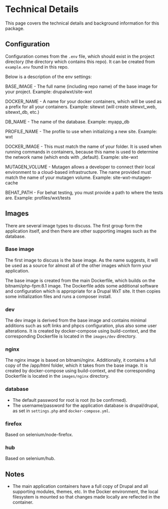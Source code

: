 # Technical Details

This page covers the technical details and background information for this package.

## Configuration

Configuration comes from the `.env` file, which should exist in the project directory (the directory which contains this repo).
It can be created from `example.env` found in this repo.

Below is a description of the env settings:

BASE_IMAGE - The full name (including repo name) of the base image for your project. Example: drupalwxt/site-wxt

DOCKER_NAME - A name for your docker containers, which will be used as a prefix for all your containers. Example: sitewxt (will create sitewxt_web, sitewxt_db, etc.)

DB_NAME - The name of the database. Example: myapp_db

PROFILE_NAME - The profile to use when initializing a new site. Example: wxt

DOCKER_IMAGE - This must match the name of your folder. It is used when running commands in containers, because this name is used to determine the network name (which ends with _default). Example: site-wxt

MUTAGEN_VOLUME - Mutagen allows a developer to connect their local environment to a cloud-based infrastructure. The name provided must match the name of your mutagen volume. Example: site-wxt-mutagen-cache

BEHAT_PATH - For behat testing, you must provide a path to where the tests are. Example: profiles/wxt/tests

## Images

There are several image types to discuss. The first group form the application itself, and then there are other supporting images such as the database.

### Base image

The first image to discuss is the base image. As the name suggests, it will be used as a source for almost all of the other images which form your application.

The base image is created from the main Dockerfile, which builds on the bitnami/php-fpm:8.1 image.
The Dockerfile adds some additional software and configuration which is appropriate for a Drupal WxT site.
It then copies some initialization files and runs a composer install.

### dev

The dev image is derived from the base image and contains minimal additions such as soft links and phpcs configuration, plus also some user alterations.
It is created by docker-compose using build-context, and the corresponding Dockerfile is located in the `images/dev` directory.

### nginx

The nginx image is based on bitnami/nginx. Additionally, it contains a full copy of the /app/html folder, which it takes from the base image.
It is created by docker-compose using build-context, and the corresponding Dockerfile is located in the `images/nginx` directory.

### database

- The default password for root is root (to be confirmed).
- The username/password for the application database is drupal/drupal, as set in `settings.php` and `docker-compose.yml`.

### firefox

Based on selenium/node-firefox.

### hub

Based on selenium/hub.

## Notes

- The main application containers have a full copy of Drupal and all supporting modules, themes, etc. In the Docker environment, the local filesystem is mounted so that changes made locally are reflected in the container.
